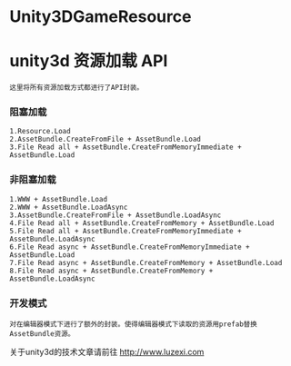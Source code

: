 Unity3DGameResource
===================

unity3d 资源加载 API
===================================
	这里将所有资源加载方式都进行了API封装。

### 阻塞加载
	1.Resource.Load
	2.AssetBundle.CreateFromFile + AssetBundle.Load
	3.File Read all + AssetBundle.CreateFromMemoryImmediate + AssetBundle.Load

### 非阻塞加载
	1.WWW + AssetBundle.Load
	2.WWW + AssetBundle.LoadAsync
	3.AssetBundle.CreateFromFile + AssetBundle.LoadAsync
	4.File Read all + AssetBundle.CreateFromMemory + AssetBundle.Load
	5.File Read all + AssetBundle.CreateFromMemoryImmediate + AssetBundle.LoadAsync
	6.File Read async + AssetBundle.CreateFromMemoryImmediate + AssetBundle.Load
	7.File Read async + AssetBundle.CreateFromMemory + AssetBundle.Load
	8.File Read async + AssetBundle.CreateFromMemory + AssetBundle.LoadAsync

### 开发模式
	对在编辑器模式下进行了额外的封装。使得编辑器模式下读取的资源用prefab替换AssetBundle资源。


关于unity3d的技术文章请前往 http://www.luzexi.com
